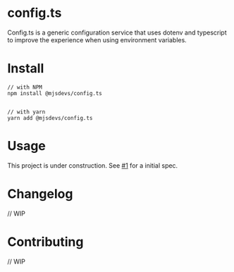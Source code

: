 # config.ts
Config.ts is a generic configuration service that uses dotenv and typescript to improve the experience when using environment variables.

# Install
```
// with NPM
npm install @mjsdevs/config.ts


// with yarn
yarn add @mjsdevs/config.ts
```

# Usage
This project is under construction. See [#1](https://github.com/mjsdevs/config.ts/issues/1) for a initial spec.

# Changelog
// WIP

# Contributing
// WIP
